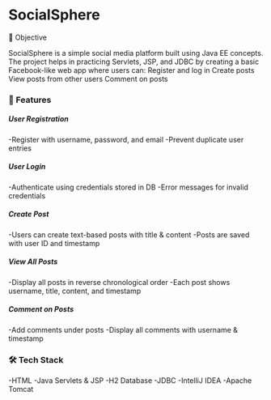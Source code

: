 # SocialSphere

📌 Objective

SocialSphere is a simple social media platform built using Java EE concepts. The project helps in practicing Servlets, JSP, and JDBC by creating a basic Facebook-like web app where users can:
Register and log in
Create posts
View posts from other users
Comment on posts

### 📝 Features

##### User Registration
-Register with username, password, and email
-Prevent duplicate user entries

##### User Login
-Authenticate using credentials stored in DB
-Error messages for invalid credentials

##### Create Post
-Users can create text-based posts with title & content
-Posts are saved with user ID and timestamp

##### View All Posts
-Display all posts in reverse chronological order
-Each post shows username, title, content, and timestamp

##### Comment on Posts
-Add comments under posts
-Display all comments with username & timestamp

### 🛠️ Tech Stack
-HTML
-Java Servlets & JSP
-H2 Database
-JDBC
-IntelliJ IDEA
-Apache Tomcat

